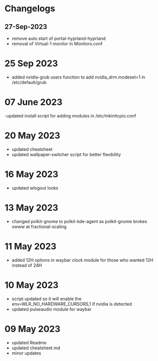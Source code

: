 # Changelogs #

## 27-Sep-2023
- remove auto start of portal-hyprland-hyprland
- removal of Virtual-1 monitor in Monitors.conf

# 25 Sep 2023
- added nvidia-grub users function to add nvidia_drm.modeset=1 in /etc/default/grub

# 07 June 2023
-updated install script for adding modules in /etc/mkinitcpio.conf

# 20 May 2023
- updated cheatsheet
- updated wallpaper-switcher script for better flexibility

# 16 May 2023
- updated wlogout looks

# 13 May 2023
- changed polkit-gnome to polkit-kde-agent as polkit-gnome brokes swww at fractional-scaling

# 11 May 2023 
- added 12H options in waybar clock module for those who wanted 12H instead of 24H

# 10 May 2023
- script updated so it will enable the env=WLR_NO_HARDWARE_CURSORS,1 if nvidia is detected
- updated pulseaudio module for waybar

# 09 May 2023 
- updated Readme 
- updated cheatsheet.md
- minor updates

